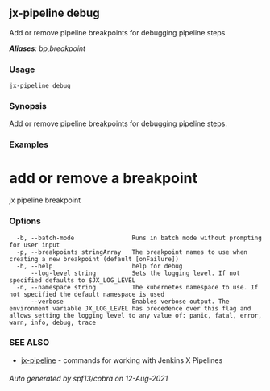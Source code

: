 ## jx-pipeline debug

Add or remove pipeline breakpoints for debugging pipeline steps

***Aliases**: bp,breakpoint*

### Usage

```
jx-pipeline debug
```

### Synopsis

Add or remove pipeline breakpoints for debugging pipeline steps.

### Examples

  # add or remove a breakpoint
  jx pipeline breakpoint

### Options

```
  -b, --batch-mode                Runs in batch mode without prompting for user input
  -p, --breakpoints stringArray   The breakpoint names to use when creating a new breakpoint (default [onFailure])
  -h, --help                      help for debug
      --log-level string          Sets the logging level. If not specified defaults to $JX_LOG_LEVEL
  -n, --namespace string          The kubernetes namespace to use. If not specified the default namespace is used
      --verbose                   Enables verbose output. The environment variable JX_LOG_LEVEL has precedence over this flag and allows setting the logging level to any value of: panic, fatal, error, warn, info, debug, trace
```

### SEE ALSO

* [jx-pipeline](jx-pipeline.md)	 - commands for working with Jenkins X Pipelines

###### Auto generated by spf13/cobra on 12-Aug-2021

